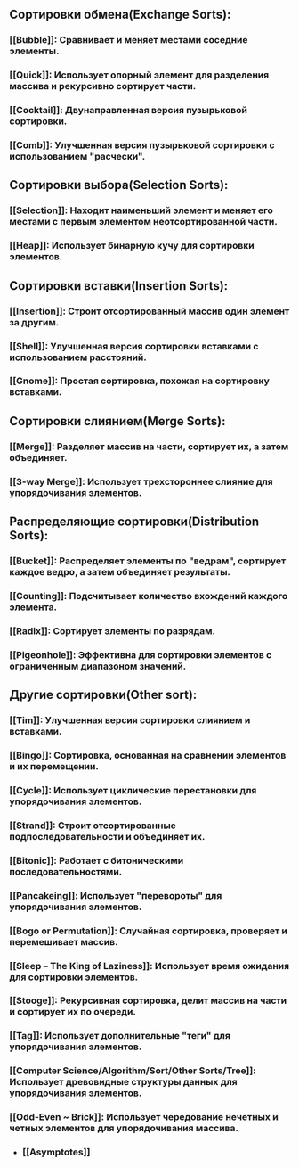 ## **Сортировки обмена**(Exchange Sorts):

### [[Bubble]]: Сравнивает и меняет местами соседние элементы.

### [[Quick]]: Использует опорный элемент для разделения массива и рекурсивно сортирует части.

### [[Cocktail]]: Двунаправленная версия пузырьковой сортировки.

### [[Comb]]: Улучшенная версия пузырьковой сортировки с использованием "расчески".

## **Сортировки выбора**(Selection Sorts):

### [[Selection]]: Находит наименьший элемент и меняет его местами с первым элементом неотсортированной части.

### [[Heap]]: Использует бинарную кучу для сортировки элементов.

## **Сортировки вставки**(Insertion Sorts):

### [[Insertion]]: Строит отсортированный массив один элемент за другим.

### [[Shell]]: Улучшенная версия сортировки вставками с использованием расстояний.

### [[Gnome]]: Простая сортировка, похожая на сортировку вставками.

## **Сортировки слиянием**(Merge Sorts):

### [[Merge]]: Разделяет массив на части, сортирует их, а затем объединяет.

### [[3-way Merge]]: Использует трехстороннее слияние для упорядочивания элементов.

## **Распределяющие сортировки**(Distribution Sorts):

### [[Bucket]]: Распределяет элементы по "ведрам", сортирует каждое ведро, а затем объединяет результаты.

### [[Counting]]: Подсчитывает количество вхождений каждого элемента.

### [[Radix]]: Сортирует элементы по разрядам.

### [[Pigeonhole]]: Эффективна для сортировки элементов с ограниченным диапазоном значений.

## **Другие сортировки**(Other sort):

### [[Tim]]: Улучшенная версия сортировки слиянием и вставками.

### [[Bingo]]: Сортировка, основанная на сравнении элементов и их перемещении.

### [[Cycle]]: Использует циклические перестановки для упорядочивания элементов.

### [[Strand]]: Строит отсортированные подпоследовательности и объединяет их.

### [[Bitonic]]: Работает с битоническими последовательностями.

### [[Pancakeing]]: Использует "перевороты" для упорядочивания элементов.

### [[Bogo or Permutation]]: Случайная сортировка, проверяет и перемешивает массив.

### [[Sleep – The King of Laziness]]: Использует время ожидания для сортировки элементов.

### [[Stooge]]: Рекурсивная сортировка, делит массив на части и сортирует их по очереди.

### [[Tag]]: Использует дополнительные "теги" для упорядочивания элементов.

### [[Computer Science/Algorithm/Sort/Other Sorts/Tree]]: Использует древовидные структуры данных для упорядочивания элементов.

### [[Odd-Even ~ Brick]]: Использует чередование нечетных и четных элементов для упорядочивания массива.

- ### [[Asymptotes]]